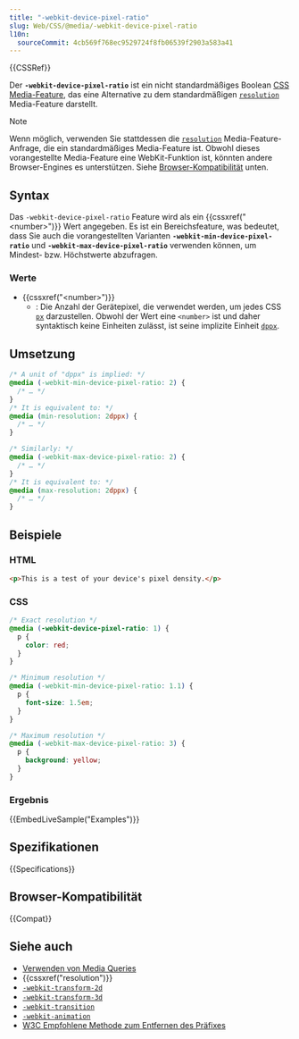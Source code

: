 ```yaml
---
title: "-webkit-device-pixel-ratio"
slug: Web/CSS/@media/-webkit-device-pixel-ratio
l10n:
  sourceCommit: 4cb569f768ec9529724f8fb06539f2903a583a41
---
```


{{CSSRef}}

Der **`-webkit-device-pixel-ratio`** ist ein nicht standardmäßiges Boolean [CSS](/de/docs/Web/CSS) [Media-Feature](/de/docs/Web/CSS/@media#media_features), das eine Alternative zu dem standardmäßigen [`resolution`](/de/docs/Web/CSS/@media/resolution) Media-Feature darstellt.

> [!NOTE]
> Wenn möglich, verwenden Sie stattdessen die [`resolution`](/de/docs/Web/CSS/@media/resolution) Media-Feature-Anfrage, die ein standardmäßiges Media-Feature ist. Obwohl dieses vorangestellte Media-Feature eine WebKit-Funktion ist, könnten andere Browser-Engines es unterstützen. Siehe [Browser-Kompatibilität](#browser-kompatibilität) unten.

## Syntax

Das `-webkit-device-pixel-ratio` Feature wird als ein {{cssxref("&lt;number&gt;")}} Wert angegeben. Es ist ein Bereichsfeature, was bedeutet, dass Sie auch die vorangestellten Varianten **`-webkit-min-device-pixel-ratio`** und **`-webkit-max-device-pixel-ratio`** verwenden können, um Mindest- bzw. Höchstwerte abzufragen.

### Werte

- {{cssxref("&lt;number&gt;")}}
  - : Die Anzahl der Gerätepixel, die verwendet werden, um jedes CSS [`px`](/de/docs/Web/CSS/length#absolute_length_units) darzustellen. Obwohl der Wert eine `<number>` ist und daher syntaktisch keine Einheiten zulässt, ist seine implizite Einheit [`dppx`](/de/docs/Web/CSS/resolution#units).

## Umsetzung

```css
/* A unit of "dppx" is implied: */
@media (-webkit-min-device-pixel-ratio: 2) {
  /* … */
}
/* It is equivalent to: */
@media (min-resolution: 2dppx) {
  /* … */
}

/* Similarly: */
@media (-webkit-max-device-pixel-ratio: 2) {
  /* … */
}
/* It is equivalent to: */
@media (max-resolution: 2dppx) {
  /* … */
}
```

## Beispiele

### HTML

```html
<p>This is a test of your device's pixel density.</p>
```

### CSS

```css
/* Exact resolution */
@media (-webkit-device-pixel-ratio: 1) {
  p {
    color: red;
  }
}

/* Minimum resolution */
@media (-webkit-min-device-pixel-ratio: 1.1) {
  p {
    font-size: 1.5em;
  }
}

/* Maximum resolution */
@media (-webkit-max-device-pixel-ratio: 3) {
  p {
    background: yellow;
  }
}
```

### Ergebnis

{{EmbedLiveSample("Examples")}}

## Spezifikationen

{{Specifications}}

## Browser-Kompatibilität

{{Compat}}

## Siehe auch

- [Verwenden von Media Queries](/de/docs/Web/CSS/CSS_media_queries/Using_media_queries)
- {{cssxref("resolution")}}
- [`-webkit-transform-2d`](/de/docs/Web/CSS/@media/-webkit-transform-2d)
- [`-webkit-transform-3d`](/de/docs/Web/CSS/@media/-webkit-transform-3d)
- [`-webkit-transition`](/de/docs/Web/CSS/@media/-webkit-transition)
- [`-webkit-animation`](/de/docs/Web/CSS/@media/-webkit-animation)
- [W3C Empfohlene Methode zum Entfernen des Präfixes](https://www.w3.org/blog/CSS/2012/06/14/unprefix-webkit-device-pixel-ratio/)
